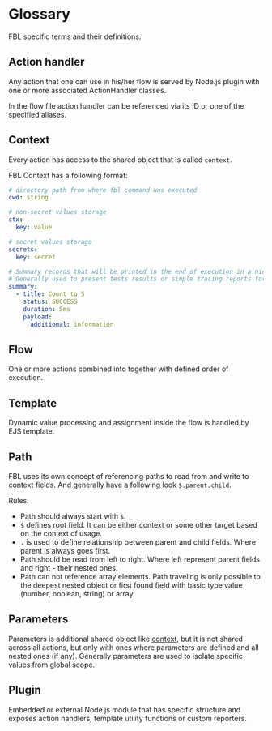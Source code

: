 # Glossary

FBL specific terms and their definitions.

## Action handler

Any action that one can use in his/her flow is served by Node.js plugin with one or more associated ActionHandler classes.

In the flow file action handler can be referenced via its ID or one of the specified aliases.

## Context

Every action has access to the shared object that is called `context`.

FBL Context has a following format:

```yaml
# directory path from where fbl command was executed
cwd: string

# non-secret values storage
ctx:
  key: value

# secret values storage
secrets:
  key: secret

# Summary records that will be printed in the end of execution in a nice ASCII table for user
# Generally used to present tests results or simple tracing reports for user
summary:
  - title: Count to 5
    status: SUCCESS
    duration: 5ms
    payload:
      additional: information
```

## Flow

One or more actions combined into together with defined order of execution.

## Template

Dynamic value processing and assignment inside the flow is handled by EJS template.

## Path

FBL uses its own concept of referencing paths to read from and write to context fields. And generally have a following look `$.parent.child`.

Rules:

- Path should always start with `$`.
- `$` defines root field. It can be either context or some other target based on the context of usage.
- `.` is used to define relationship between parent and child fields. Where parent is always goes first.
- Path should be read from left to right. Where left represent parent fields and right - their nested ones.
- Path can not reference array elements. Path traveling is only possible to the deepest nested object or first found field with basic type value (number, boolean, string) or array.

## Parameters

Parameters is additional shared object like [context](#context), but it is not shared across all actions, but only with ones where parameters are defined and all nested ones (if any).
Generally parameters are used to isolate specific values from global scope.

## Plugin

Embedded or external Node.js module that has specific structure and exposes action handlers, template utility functions or custom reporters.
